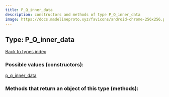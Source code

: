 ```yaml
---
title: P_Q_inner_data
description: constructors and methods of type P_Q_inner_data
image: https://docs.madelineproto.xyz/favicons/android-chrome-256x256.png
---
```

## Type: P\_Q\_inner\_data  
[Back to types index](index.md)



### Possible values (constructors):

[p\_q\_inner\_data](../constructors/p_q_inner_data.md)  



### Methods that return an object of this type (methods):



